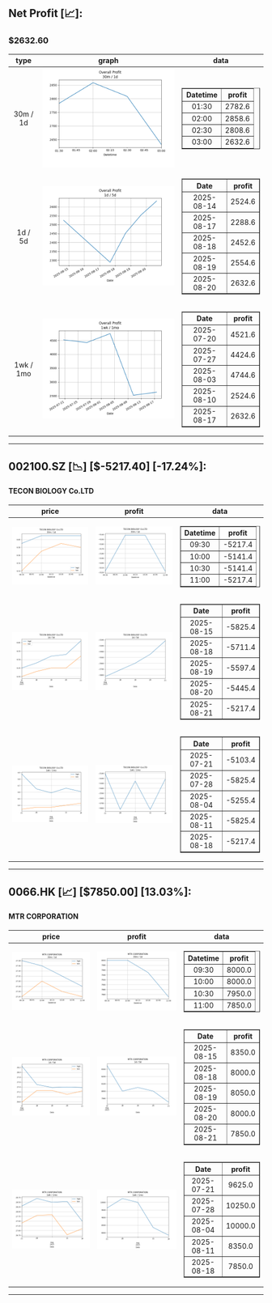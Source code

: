 ## Net Profit [📈]:
### $2632.60
|type|graph|data|
|:---:|:---:|:---:|
|30m / 1d|![net_profit](image/overall_30m-1d.png)|<table border="1" class="dataframe"> <thead> <tr style="text-align: center;"> <th>Datetime</th> <th>profit</th> </tr> </thead> <tbody> <tr> <td>01:30</td> <td>2782.6</td> </tr> <tr> <td>02:00</td> <td>2858.6</td> </tr> <tr> <td>02:30</td> <td>2808.6</td> </tr> <tr> <td>03:00</td> <td>2632.6</td> </tr> </tbody></table>|
|1d / 5d|![net_profit](image/overall_1d-5d.png)|<table border="1" class="dataframe"> <thead> <tr style="text-align: center;"> <th>Date</th> <th>profit</th> </tr> </thead> <tbody> <tr> <td>2025-08-14</td> <td>2524.6</td> </tr> <tr> <td>2025-08-17</td> <td>2288.6</td> </tr> <tr> <td>2025-08-18</td> <td>2452.6</td> </tr> <tr> <td>2025-08-19</td> <td>2554.6</td> </tr> <tr> <td>2025-08-20</td> <td>2632.6</td> </tr> </tbody></table>|
|1wk / 1mo|![net_profit](image/overall_1wk-1mo.png)|<table border="1" class="dataframe"> <thead> <tr style="text-align: center;"> <th>Date</th> <th>profit</th> </tr> </thead> <tbody> <tr> <td>2025-07-20</td> <td>4521.6</td> </tr> <tr> <td>2025-07-27</td> <td>4424.6</td> </tr> <tr> <td>2025-08-03</td> <td>4744.6</td> </tr> <tr> <td>2025-08-10</td> <td>2524.6</td> </tr> <tr> <td>2025-08-17</td> <td>2632.6</td> </tr> </tbody></table>|
---
## 002100.SZ [📉] [$-5217.40] [-17.24%]:
#### TECON BIOLOGY Co.LTD
|price|profit|data|
|:---:|:---:|:---:|
|![price](image/002100.SZ_30m-1d_price.png)|![profit](image/002100.SZ_30m-1d_profit.png)|<table border="1" class="dataframe"> <thead> <tr style="text-align: center;"> <th>Datetime</th> <th>profit</th> </tr> </thead> <tbody> <tr> <td>09:30</td> <td>-5217.4</td> </tr> <tr> <td>10:00</td> <td>-5141.4</td> </tr> <tr> <td>10:30</td> <td>-5141.4</td> </tr> <tr> <td>11:00</td> <td>-5217.4</td> </tr> </tbody></table>|
|![price](image/002100.SZ_1d-5d_price.png)|![profit](image/002100.SZ_1d-5d_profit.png)|<table border="1" class="dataframe"> <thead> <tr style="text-align: center;"> <th>Date</th> <th>profit</th> </tr> </thead> <tbody> <tr> <td>2025-08-15</td> <td>-5825.4</td> </tr> <tr> <td>2025-08-18</td> <td>-5711.4</td> </tr> <tr> <td>2025-08-19</td> <td>-5597.4</td> </tr> <tr> <td>2025-08-20</td> <td>-5445.4</td> </tr> <tr> <td>2025-08-21</td> <td>-5217.4</td> </tr> </tbody></table>|
|![price](image/002100.SZ_1wk-1mo_price.png)|![profit](image/002100.SZ_1wk-1mo_profit.png)|<table border="1" class="dataframe"> <thead> <tr style="text-align: center;"> <th>Date</th> <th>profit</th> </tr> </thead> <tbody> <tr> <td>2025-07-21</td> <td>-5103.4</td> </tr> <tr> <td>2025-07-28</td> <td>-5825.4</td> </tr> <tr> <td>2025-08-04</td> <td>-5255.4</td> </tr> <tr> <td>2025-08-11</td> <td>-5825.4</td> </tr> <tr> <td>2025-08-18</td> <td>-5217.4</td> </tr> </tbody></table>|
---
## 0066.HK [📈] [$7850.00] [13.03%]:
#### MTR CORPORATION
|price|profit|data|
|:---:|:---:|:---:|
|![price](image/0066.HK_30m-1d_price.png)|![profit](image/0066.HK_30m-1d_profit.png)|<table border="1" class="dataframe"> <thead> <tr style="text-align: center;"> <th>Datetime</th> <th>profit</th> </tr> </thead> <tbody> <tr> <td>09:30</td> <td>8000.0</td> </tr> <tr> <td>10:00</td> <td>8000.0</td> </tr> <tr> <td>10:30</td> <td>7950.0</td> </tr> <tr> <td>11:00</td> <td>7850.0</td> </tr> </tbody></table>|
|![price](image/0066.HK_1d-5d_price.png)|![profit](image/0066.HK_1d-5d_profit.png)|<table border="1" class="dataframe"> <thead> <tr style="text-align: center;"> <th>Date</th> <th>profit</th> </tr> </thead> <tbody> <tr> <td>2025-08-15</td> <td>8350.0</td> </tr> <tr> <td>2025-08-18</td> <td>8000.0</td> </tr> <tr> <td>2025-08-19</td> <td>8050.0</td> </tr> <tr> <td>2025-08-20</td> <td>8000.0</td> </tr> <tr> <td>2025-08-21</td> <td>7850.0</td> </tr> </tbody></table>|
|![price](image/0066.HK_1wk-1mo_price.png)|![profit](image/0066.HK_1wk-1mo_profit.png)|<table border="1" class="dataframe"> <thead> <tr style="text-align: center;"> <th>Date</th> <th>profit</th> </tr> </thead> <tbody> <tr> <td>2025-07-21</td> <td>9625.0</td> </tr> <tr> <td>2025-07-28</td> <td>10250.0</td> </tr> <tr> <td>2025-08-04</td> <td>10000.0</td> </tr> <tr> <td>2025-08-11</td> <td>8350.0</td> </tr> <tr> <td>2025-08-18</td> <td>7850.0</td> </tr> </tbody></table>|
---
